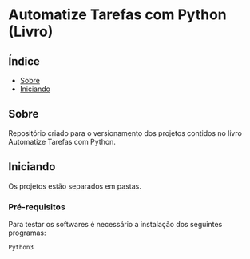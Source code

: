 # Automatize Tarefas com Python (Livro)

## Índice

- [Sobre](#about)
- [Iniciando](#getting_started)

## Sobre <a name = "about"></a>

Repositório criado para o versionamento dos projetos contidos no livro Automatize Tarefas com Python.

## Iniciando <a name = "getting_started"></a>

Os projetos estão separados em pastas.

### Pré-requisitos

Para testar os softwares é necessário a instalação dos seguintes programas:

```
Python3
```
